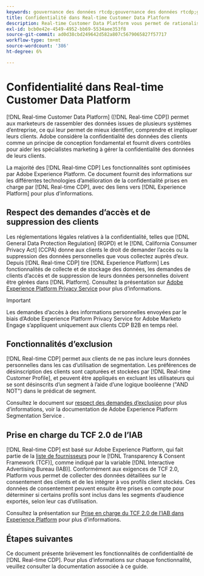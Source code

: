 ```yaml
---
keywords: gouvernance des données rtcdp;gouvernance des données rtcdp;gouvernance des données de profil client en temps réel;rtcdp de confidentialité;rtcdp de confidentialité
title: Confidentialité dans Real-time Customer Data Platform
description: Real-time Customer Data Platform vous permet de rationaliser le processus de mise en conformité de vos opérations de données avec les réglementations de confidentialité.
exl-id: bcb0e42e-4549-4952-bb69-5534aee353f8
source-git-commit: ad0d38cbd249642d582a807c5679065827f57717
workflow-type: tm+mt
source-wordcount: '386'
ht-degree: 6%

---
```


# Confidentialité dans Real-time Customer Data Platform

[!DNL Real-time Customer Data Platform] ([!DNL Real-time CDP]) permet aux marketeurs de rassembler des données issues de plusieurs systèmes d’entreprise, ce qui leur permet de mieux identifier, comprendre et impliquer leurs clients. Adobe considère la confidentialité des données des clients comme un principe de conception fondamental et fournit divers contrôles pour aider les spécialistes marketing à gérer la confidentialité des données de leurs clients.

La majorité des [!DNL Real-time CDP] Les fonctionnalités sont optimisées par Adobe Experience Platform. Ce document fournit des informations sur les différentes technologies d’amélioration de la confidentialité prises en charge par [!DNL Real-time CDP], avec des liens vers [!DNL Experience Platform] pour plus d’informations.

## Respect des demandes d’accès et de suppression des clients

Les réglementations légales relatives à la confidentialité, telles que [!DNL General Data Protection Regulation] (RGPD) et le [!DNL California Consumer Privacy Act] (CCPA) donne aux clients le droit de demander l’accès ou la suppression des données personnelles que vous collectez auprès d’eux. Depuis [!DNL Real-time CDP] tire [!DNL Experience Platform] Les fonctionnalités de collecte et de stockage des données, les demandes de clients d’accès et de suppression de leurs données personnelles doivent être gérées dans [!DNL Platform]. Consultez la présentation sur [Adobe Experience Platform Privacy Service](../../privacy-service/home.md) pour plus d’informations.

>[!IMPORTANT]
>
> Les demandes d’accès à des informations personnelles envoyées par le biais d’Adobe Experience Platform Privacy Service for Adobe Marketo Engage s’appliquent uniquement aux clients CDP B2B en temps réel.

## Fonctionnalités d’exclusion

[!DNL Real-time CDP] permet aux clients de ne pas inclure leurs données personnelles dans les cas d’utilisation de segmentation. Les préférences de désinscription des clients sont capturées et stockées par [!DNL Real-time Customer Profile], et peuvent être appliqués en excluant les utilisateurs qui se sont désinscrits d’un segment à l’aide d’une logique booléenne (&quot;AND NOT&quot;) dans le prédicat de segment.

Consultez le document sur [respect des demandes d’exclusion](../../segmentation/consents.md) pour plus d’informations, voir la documentation de Adobe Experience Platform Segmentation Service .

## Prise en charge du TCF 2.0 de l’IAB

[!DNL Real-time CDP] est basé sur Adobe Experience Platform, qui fait partie de la [liste de fournisseurs](https://iabeurope.eu/vendor-list-tcf-v2-0/) pour le [!DNL Transparency & Consent Framework (TCF)], comme indiqué par la variable [!DNL Interactive Advertising Bureau (IAB)]. Conformément aux exigences de TCF 2.0, Platform vous permet de collecter des données détaillées sur le consentement des clients et de les intégrer à vos profils client stockés. Ces données de consentement peuvent ensuite être prises en compte pour déterminer si certains profils sont inclus dans les segments d’audience exportés, selon leur cas d’utilisation.

Consultez la présentation sur [Prise en charge du TCF 2.0 de l’IAB dans Experience Platform](../../landing/governance-privacy-security/consent/iab/overview.md) pour plus d’informations.

## Étapes suivantes

Ce document présente brièvement les fonctionnalités de confidentialité de [!DNL Real-time CDP]. Pour plus d’informations sur chaque fonctionnalité, veuillez consulter la documentation associée à ce guide.
